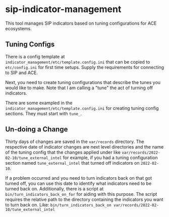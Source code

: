 # sip-indicator-management

This tool manages SIP indicators based on tuning configurations for ACE ecosystems.

## Tuning Configs

There is a config template at `indicator_management/etc/template.config.ini` that can be copied to `etc/config.ini` for first time setups. Supply the requirements for connecting to SIP and ACE.

Next, you need to create tuning configurations that describe the tunes you would like to make. Note that I am calling a "tune" the act of turning off indicators.

There are some exampled in the `indicator_management/etc/template.config.ini` for creating tuning config sections. They must start with `tune_`.


## Un-doing a Change

Thirty days of changes are saved in the `var/records` directory. The respective date of indicator changes are next level directories and the name of the tuning config that the changes applied under like `var/records/2022-02-10/tune_external_intel` for example, if you had a tuning configuration section named `tune_external_intel` that turned off indicators on `2022-02-10`.

If a problem occurred and you need to turn indicators back on that got turned off, you can use this date to identify what indicators need to be turned back on. Additionally, there is a script at `bin/turn_indicators_back_on_for` for aiding with this purpose. The script requires the relative path to the directory containing the indicators you want to turn back on. Like: `bin/turn_indicators_back_on var/records/2022-02-10/tune_external_intel`

